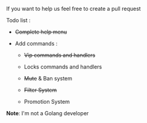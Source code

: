 If you want to help us feel free to create a pull request

Todo list :

- ~~Complete help menu~~

- Add commands :

  - ~~Vip commands and handlers~~ 
  
  - Locks commands and handlers

  - ~~Mute~~ & Ban system
  - ~~Filter System~~
  - Promotion System


**Note**: I'm not a Golang developer
